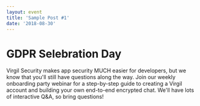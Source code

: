 ```yaml
---
layout: event
title: 'Sample Post #1'
date: '2018-08-30'
---
```

# GDPR Selebration Day

Virgil Security makes app security MUCH easier for developers, but we know that you'll still have questions along the way. Join our weekly onboarding party webinar for a step-by-step guide to creating a Virgil account and building your own end-to-end encrypted chat. We'll have lots of interactive Q&A, so bring questions!
